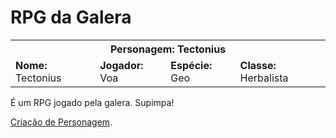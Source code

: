 <!-- TITLE: RPG da Galera - Home -->
<!-- SUBTITLE: Onde sabe-se do que há de saber sobre o RPG da Galera. -->

# RPG da Galera
<table>
  <tr>
		<th colspan="4">Personagem: Tectonius</th>
  </tr>
  <tr>
		<td><b>Nome:</b> Tectonius</td>
    <td><b>Jogador:</b> Voa</td>
    <td><b>Espécie:</b> Geo</td>
    <td><b>Classe:</b> Herbalista</td>
  </tr>
</table>

É um RPG jogado pela galera. Supimpa!


[Criação de Personagem](criacao-de-personagem).